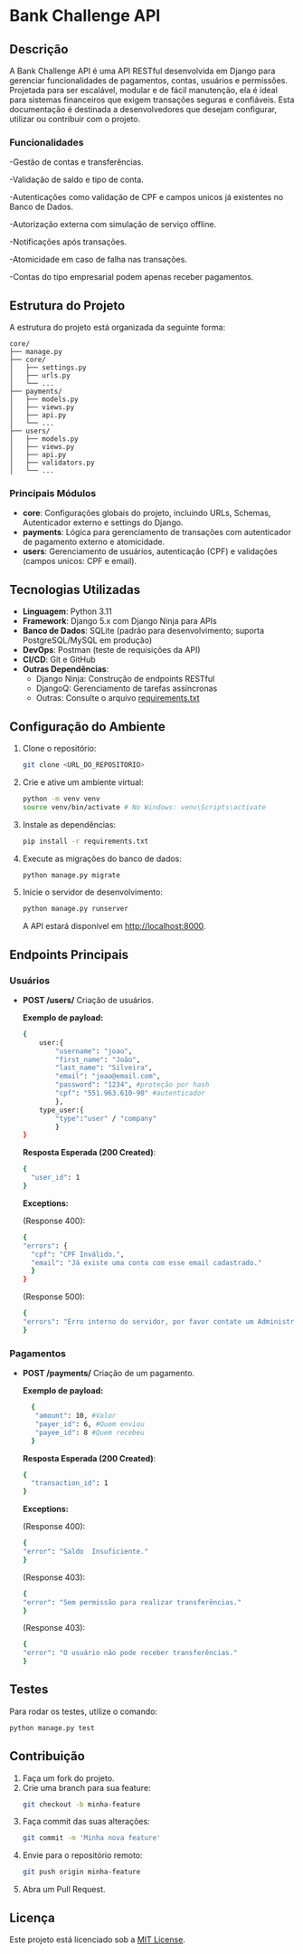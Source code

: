 # Bank Challenge API

## Descrição

A Bank Challenge API é uma API RESTful desenvolvida em Django para gerenciar funcionalidades de pagamentos, contas, usuários e permissões. Projetada para ser escalável, modular e de fácil manutenção, ela é ideal para sistemas financeiros que exigem transações seguras e confiáveis. Esta documentação é destinada a desenvolvedores que desejam configurar, utilizar ou contribuir com o projeto.

### Funcionalidades

-Gestão de contas e transferências.

-Validação de saldo e tipo de conta.

-Autenticações como validação de CPF e campos unicos já existentes no Banco de Dados.

-Autorização externa com simulação de serviço offline.

-Notificações após transações.

-Atomicidade em caso de falha nas transações.

-Contas do tipo empresarial podem apenas receber pagamentos.

## Estrutura do Projeto

A estrutura do projeto está organizada da seguinte forma:

```
core/
├── manage.py
├── core/
│   ├── settings.py
│   ├── urls.py
│   └── ...
├── payments/
│   ├── models.py
│   ├── views.py
│   ├── api.py
│   └── ...
├── users/
│   ├── models.py
│   ├── views.py
│   ├── api.py
│   ├── validators.py
│   └── ...
```

### Principais Módulos

- **core**: Configurações globais do projeto, incluindo URLs, Schemas, Autenticador externo e settings do Django.
- **payments**: Lógica para gerenciamento de transações com autenticador de pagamento externo e atomicidade.
- **users**: Gerenciamento de usuários, autenticação (CPF) e validações (campos unicos: CPF e email).

## Tecnologias Utilizadas

- **Linguagem**: Python 3.11
- **Framework**: Django 5.x com Django Ninja para APIs
- **Banco de Dados**: SQLite (padrão para desenvolvimento; suporta PostgreSQL/MySQL em produção)
- **DevOps**: Postman (teste de requisições da API)
- **CI/CD**: Git e GitHub
- **Outras Dependências**: 
  - Django Ninja: Construção de endpoints RESTful
  - DjangoQ: Gerenciamento de tarefas assíncronas
  - Outras: Consulte o arquivo [requirements.txt](requirements.txt)

## Configuração do Ambiente

1. Clone o repositório:
   ```bash
   git clone <URL_DO_REPOSITORIO>
   ```

2. Crie e ative um ambiente virtual:
   ```bash
   python -m venv venv
   source venv/bin/activate # No Windows: venv\Scripts\activate
   ```

3. Instale as dependências:
   ```bash
   pip install -r requirements.txt
   ```

4. Execute as migrações do banco de dados:
   ```bash
   python manage.py migrate
   ```

5. Inicie o servidor de desenvolvimento:
   ```bash
   python manage.py runserver
   ```
   A API estará disponível em [http://localhost:8000](http://localhost:8000).

## Endpoints Principais

### Usuários
- **POST /users/**
  Criação de usuários.
  
  **Exemplo de payload:**
  ```bash
  {
      user:{
          "username": "joao",
          "first_name": "João",
          "last_name": "Silveira",
          "email": "joao@email.com",
          "password": "1234", #proteção por hash
          "cpf": "551.963.610-90" #autenticador
          },
      type_user:{
          "type":"user" / "company" 
          }
  }
  ```
  **Resposta Esperada (200 Created)**:
  ```bash
  {
    "user_id": 1
  }
  ```
  **Exceptions:**
  
  (Response 400):
    ```bash
  {
    "errors": {
      "cpf": "CPF Inválido.",
      "email": "Já existe uma conta com esse email cadastrado."
      }
  }
  ```
  (Response 500):
    ```bash
  {
    "errors": "Erro interno do servidor, por favor contate um Administrador"
  }
  ```

### Pagamentos
- **POST /payments/**
  Criação de um pagamento.
  
   **Exemplo de payload:**
  ```bash
    {
     "amount": 10, #Valor
     "payer_id": 6, #Quem enviou
     "payee_id": 8 #Quem recebeu
    }
  ```
  **Resposta Esperada (200 Created)**:
  ```bash
  {
    "transaction_id": 1
  }
  ```
  **Exceptions:**
  
  
  (Response 400):
    ```bash
  {
    "error": "Saldo  Insuficiente."
  }
  ```
  (Response 403):
    ```bash
  {
    "error": "Sem permissão para realizar transferências."
  }
  ```
  (Response 403):
    ```bash
  {
    "error": "O usuário não pode receber transferências."
  }
  ```
    

## Testes

Para rodar os testes, utilize o comando:
```bash
python manage.py test
```

## Contribuição

1. Faça um fork do projeto.
2. Crie uma branch para sua feature:
   ```bash
   git checkout -b minha-feature
   ```
3. Faça commit das suas alterações:
   ```bash
   git commit -m 'Minha nova feature'
   ```
4. Envie para o repositório remoto:
   ```bash
   git push origin minha-feature
   ```
5. Abra um Pull Request.

## Licença

Este projeto está licenciado sob a [MIT License](LICENSE).
